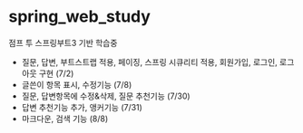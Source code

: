 # spring_web_study

점프 투 스프링부트3 기반 학습중
- 질문, 답변, 부트스트랩 적용, 페이징, 스프링 시큐리티 적용, 회원가입, 로그인, 로그아웃 구현 (7/2)
- 글쓴이 항목 표시, 수정기능 (7/8)
- 질문, 답변항목에 수정&삭제, 질문 추천기능 (7/30)
- 답변 추천기능 추가, 앵커기능 (7/31)
- 마크다운, 검색 기능 (8/8)
